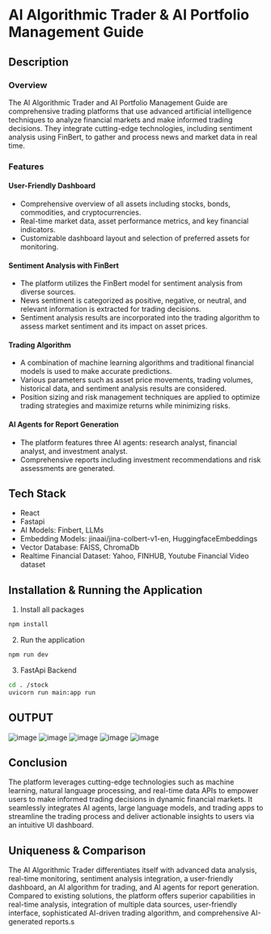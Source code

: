 # AI Algorithmic Trader & AI Portfolio Management Guide  
   
## Description  
   
### Overview  
The AI Algorithmic Trader and AI Portfolio Management Guide are comprehensive trading platforms that use advanced artificial intelligence techniques to analyze financial markets and make informed trading decisions. They integrate cutting-edge technologies, including sentiment analysis using FinBert, to gather and process news and market data in real time.  
   
### Features  
#### User-Friendly Dashboard  
- Comprehensive overview of all assets including stocks, bonds, commodities, and cryptocurrencies.  
- Real-time market data, asset performance metrics, and key financial indicators.  
- Customizable dashboard layout and selection of preferred assets for monitoring.  
   
#### Sentiment Analysis with FinBert  
- The platform utilizes the FinBert model for sentiment analysis from diverse sources.  
- News sentiment is categorized as positive, negative, or neutral, and relevant information is extracted for trading decisions.  
- Sentiment analysis results are incorporated into the trading algorithm to assess market sentiment and its impact on asset prices.  
   
#### Trading Algorithm  
- A combination of machine learning algorithms and traditional financial models is used to make accurate predictions.  
- Various parameters such as asset price movements, trading volumes, historical data, and sentiment analysis results are considered.  
- Position sizing and risk management techniques are applied to optimize trading strategies and maximize returns while minimizing risks.  
   
#### AI Agents for Report Generation  
- The platform features three AI agents: research analyst, financial analyst, and investment analyst.  
- Comprehensive reports including investment recommendations and risk assessments are generated.  
   
## Tech Stack  
- React  
- Fastapi  
- AI Models: Finbert, LLMs  
- Embedding Models: jinaai/jina-colbert-v1-en, HuggingfaceEmbeddings  
- Vector Database: FAISS, ChromaDb  
- Realtime Financial Dataset: Yahoo, FINHUB, Youtube Financial Video dataset  
   
## Installation & Running the Application  
1. Install all packages  
```bash  
npm install  
```  
2. Run the application  
```bash  
npm run dev  
```  
3. FastApi Backend  
```bash  
cd . /stock  
uvicorn run main:app run  
```
## OUTPUT
![image](https://github.com/user-attachments/assets/61c9e4ea-a95c-46c0-80f8-95dc81725440)
![image](https://github.com/user-attachments/assets/f4bdb663-c4de-410a-a588-6820ec958c32)
![image](https://github.com/user-attachments/assets/477dddb2-c26f-4b10-8b01-16b42021d71c)
![image](https://github.com/user-attachments/assets/db4f96db-6448-41e9-9b82-21c2184aee37)
![image](https://github.com/user-attachments/assets/3e1d8bfc-ec0b-4eb5-835b-d531252cff58)

   
## Conclusion  
The platform leverages cutting-edge technologies such as machine learning, natural language processing, and real-time data APIs to empower users to make informed trading decisions in dynamic financial markets. It seamlessly integrates AI agents, large language models, and trading apps to streamline the trading process and deliver actionable insights to users via an intuitive UI dashboard.  
   
## Uniqueness & Comparison  
The AI Algorithmic Trader differentiates itself with advanced data analysis, real-time monitoring, sentiment analysis integration, a user-friendly dashboard, an AI algorithm for trading, and AI agents for report generation. Compared to existing solutions, the platform offers superior capabilities in real-time analysis, integration of multiple data sources, user-friendly interface, sophisticated AI-driven trading algorithm, and comprehensive AI-generated reports.s
